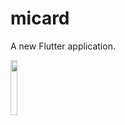 # micard

A new Flutter application.

<img src="https://user-images.githubusercontent.com/11605562/79679942-e7649a00-823c-11ea-84c9-2953e92f9cdc.png" width="15%"></img>
